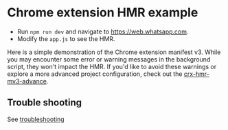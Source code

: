 # Chrome extension HMR example

- Run `npm run dev` and navigate to https://web.whatsapp.com.
- Modify the `app.js` to see the HMR.

Here is a simple demonstration of the Chrome extension manifest v3. While you may encounter some error or warning messages in the background script, they won't impact the HMR. If you'd like to avoid these warnings or explore a more advanced project configuration, check out the [crx-hmr-mv3-advance](../crx-hmr-mv3-advance).

## Trouble shooting

See [troubleshooting](../../README.md#trouble-shooting)